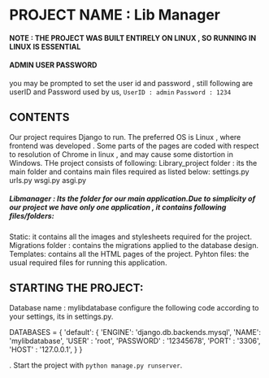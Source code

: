 # PROJECT NAME : Lib Manager





#### NOTE : THE PROJECT WAS BUILT ENTIRELY ON LINUX , SO RUNNING IN LINUX IS ESSENTIAL


#### ADMIN USER PASSWORD
you may be prompted to set the user id and password , still following are userID and Password used by us,
``UserID : admin``
``Password : 1234``

## CONTENTS
Our project requires Django to run.
The preferred OS is Linux , where frontend was developed .
Some parts of the pages are coded with respect to resolution of Chrome in linux , and may cause some distortion in Windows.
THe project consists of following:
Library_project folder : its the main folder and contains main files required as listed below:
 settings.py
urls.py
wsgi.py
asgi.py

##### Libmanager : Its the folder for our main application.Due to simplicity of our project we have only one application , it contains following files/folders:
Static: it contains all the images and stylesheets required for the project.
Migrations folder : contains the migrations applied to the database design.
Templates: contains all the HTML pages of the project.
Pyhton files: the usual required files for running this application.


## STARTING THE PROJECT:

Database name : mylibdatabase
configure the following code according to your settings, its in settings.py.

DATABASES = {
    'default': {
        'ENGINE': 'django.db.backends.mysql',
        'NAME': 'mylibdatabase',
        'USER' : 'root',
        'PASSWORD' : '12345678',
        'PORT' : '3306',
        'HOST' : '127.0.0.1',
    }
}




.
Start the project with ``python manage.py runserver``.








